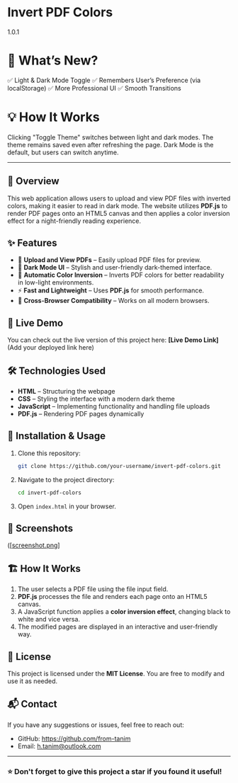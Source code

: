 # Invert PDF Colors

1.0.1
# 🎨 What’s New?
✅ Light & Dark Mode Toggle
✅ Remembers User’s Preference (via localStorage)
✅ More Professional UI
✅ Smooth Transitions

# 💡 How It Works
Clicking "Toggle Theme" switches between light and dark modes.
The theme remains saved even after refreshing the page.
Dark Mode is the default, but users can switch anytime.

--------------------------------------------------------------------------------

## 📌 Overview
This web application allows users to upload and view PDF files with inverted colors, making it easier to read in dark mode. The website utilizes **PDF.js** to render PDF pages onto an HTML5 canvas and then applies a color inversion effect for a night-friendly reading experience.

## ✨ Features
- 📂 **Upload and View PDFs** – Easily upload PDF files for preview.
- 🎨 **Dark Mode UI** – Stylish and user-friendly dark-themed interface.
- 🔄 **Automatic Color Inversion** – Inverts PDF colors for better readability in low-light environments.
- ⚡ **Fast and Lightweight** – Uses **PDF.js** for smooth performance.
- 🔧 **Cross-Browser Compatibility** – Works on all modern browsers.

## 🚀 Live Demo
You can check out the live version of this project here: **[Live Demo Link]** (Add your deployed link here)

## 🛠️ Technologies Used
- **HTML** – Structuring the webpage
- **CSS** – Styling the interface with a modern dark theme
- **JavaScript** – Implementing functionality and handling file uploads
- **PDF.js** – Rendering PDF pages dynamically

## 📂 Installation & Usage
1. Clone this repository:
   ```sh
   git clone https://github.com/your-username/invert-pdf-colors.git
   ```
2. Navigate to the project directory:
   ```sh
   cd invert-pdf-colors
   ```
3. Open `index.html` in your browser.

## 📸 Screenshots
([[screenshot.png](https://github.com/from-tanim/INVERTED-READER/blob/main/Main/Screenshot-0.jpeg)]
## 🏗️ How It Works
1. The user selects a PDF file using the file input field.
2. **PDF.js** processes the file and renders each page onto an HTML5 canvas.
3. A JavaScript function applies a **color inversion effect**, changing black to white and vice versa.
4. The modified pages are displayed in an interactive and user-friendly way.

## 📜 License
This project is licensed under the **MIT License**. You are free to modify and use it as needed.

## 📬 Contact
If you have any suggestions or issues, feel free to reach out:
- GitHub: https://github.com/from-tanim
- Email: h.tanim@outlook.com

---
### ⭐ Don't forget to give this project a star if you found it useful!
